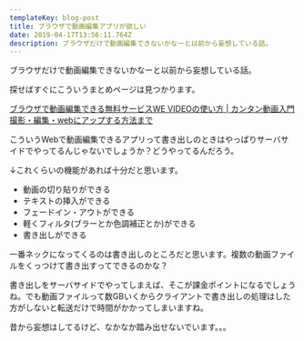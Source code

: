 ```yaml
---
templateKey: blog-post
title: ブラウザで動画編集アプリが欲しい
date: 2019-04-17T13:56:11.764Z
description: ブラウザだけで動画編集できないかなーと以前から妄想している話。
---
```

ブラウザだけで動画編集できないかなーと以前から妄想している話。

探せばすぐにこういうまとめページは見つかります。

[ブラウザで動画編集できる無料サービスWE VIDEOの使い方 \| カンタン動画入門 撮影・編集・webにアップする方法まで](https://douga-tec.com/?p=9639#WE_VIDEO-7)

こういうWebで動画編集できるアプリって書き出しのときはやっぱりサーバサイドでやってるんじゃないでしょうか？どうやってるんだろう。

↓これくらいの機能があれば十分だと思います。

- 動画の切り貼りができる
- テキストの挿入ができる
- フェードイン・アウトができる
- 軽くフィルタ(ブラーとか色調補正とか)ができる
- 書き出しができる

一番ネックになってくるのは書き出しのところだと思います。複数の動画ファイルをくっつけて書き出すってできるのかな？

書き出しをサーバサイドでやってしまえば、そこが課金ポイントになるでしょうね。でも動画ファイルって数GBいくからクライアントで書き出しの処理はした方がしないと転送だけで時間がかかってしまいますね。

昔から妄想はしてるけど、なかなか踏み出せないでいます。。。

